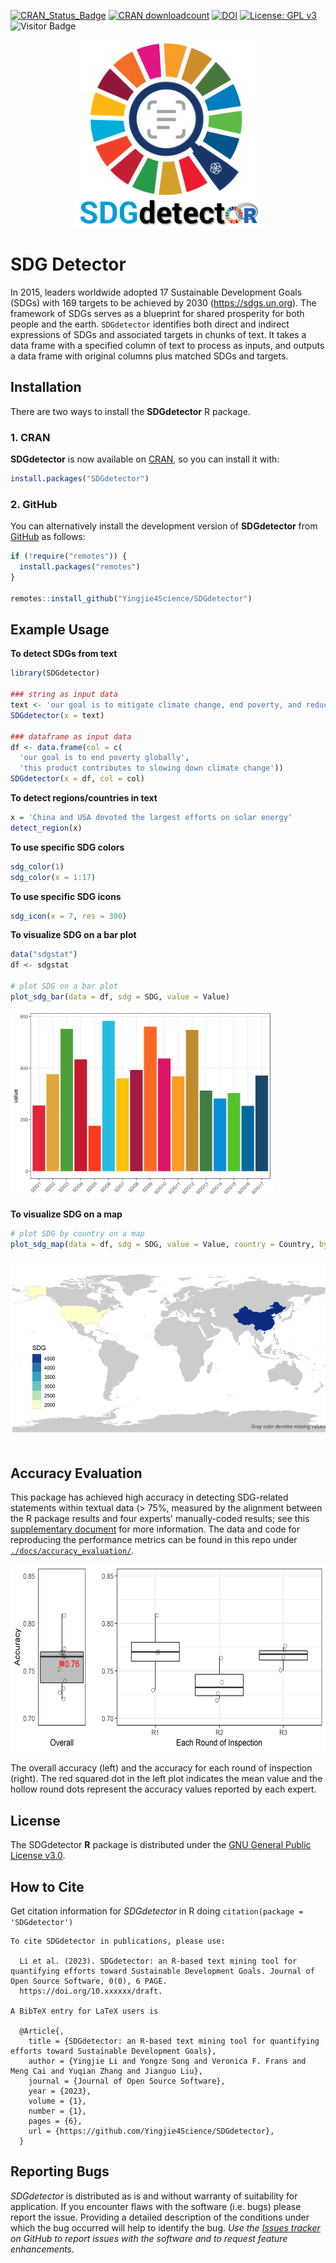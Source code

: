 [![CRAN\_Status\_Badge](https://www.r-pkg.org/badges/version/SDGdetector)](https://CRAN.R-project.org/package=SDGdetector)
[![CRAN downloadcount](https://cranlogs.r-pkg.org/badges/grand-total/SDGdetector)](https://cranlogs.r-pkg.org/badges/grand-total/SDGdetector)
[![DOI](https://zenodo.org/badge/431620191.svg)](https://zenodo.org/badge/latestdoi/431620191)
[![License: GPL v3](https://img.shields.io/badge/License-GPLv3-blue.svg)](https://www.gnu.org/licenses/gpl-3.0)
![Visitor Badge](https://visitor-badge.laobi.icu/badge?page_id=yingjieli.visitor-badge)

<p align="center">
  <img src="./docs/images/SDG_detector.png" width="300" height="300"/>
</p>

# SDG Detector

In 2015, leaders worldwide adopted 17 Sustainable Development Goals (SDGs) with 169 targets to be achieved by 2030 (https://sdgs.un.org). The framework of SDGs serves as a blueprint for shared prosperity for both people and the earth. `SDGdetector` identifies both direct and indirect expressions of SDGs and associated targets in chunks of text. It takes a data frame with a specified column of text to process as inputs, and outputs a data frame with original columns plus matched SDGs and targets.

## Installation

There are two ways to install the **SDGdetector** R package.

### 1. CRAN

**SDGdetector** is now available on
[CRAN](https://CRAN.R-project.org/package=SDGdetector), so you can install it with:

``` r
install.packages("SDGdetector")
```

### 2. GitHub

You can alternatively install the development version of **SDGdetector** from [GitHub](https://github.com/Yingjie4Science/SDGdetector) as follows:

``` r
if (!require("remotes")) {
  install.packages("remotes")
}

remotes::install_github("Yingjie4Science/SDGdetector")
```    
    
## Example Usage

**To detect SDGs from text**
``` r
library(SDGdetector)

### string as input data
text <- 'our goal is to mitigate climate change, end poverty, and reduce inequality globally'
SDGdetector(x = text)

### dataframe as input data
df <- data.frame(col = c(
  'our goal is to end poverty globally', 
  'this product contributes to slowing down climate change'))
SDGdetector(x = df, col = col)
```

**To detect regions/countries in text**
``` r
x = 'China and USA devoted the largest efforts on solar energy'
detect_region(x)
```

**To use specific SDG colors**
``` r
sdg_color(1)
sdg_color(x = 1:17)
```


**To use specific SDG icons**
``` r
sdg_icon(x = 7, res = 300)
```


**To visualize SDG on a bar plot**
``` r
data("sdgstat")
df <- sdgstat

# plot SDG on a bar plot
plot_sdg_bar(data = df, sdg = SDG, value = Value)
```
<p align="left">
  <img src="./docs/images/example_plots/plot_sdg_bar_example.png" height="300"/>
</p>

**To visualize SDG on a map**
```r
# plot SDG by country on a map
plot_sdg_map(data = df, sdg = SDG, value = Value, country = Country, by_sdg = F)
```
<p align="left">
  <img src="./docs/images/example_plots/plot_sdg_map_example.png" height="300"/>
</p>

## Accuracy Evaluation

This package has achieved high accuracy in detecting SDG-related statements within textual data (> 75%, measured by the alignment between the R package results and four experts' manually-coded results; see this [supplementary document](https://drive.google.com/file/d/1EHUV6Jc3N4A-IshKU4dbxtIqlfj50mzi/view?usp=share_link) for more information. The data and code for reproducing the performance metrics can be found in this repo under [`./docs/accuracy_evaluation/`](https://github.com/Yingjie4Science/SDGdetector/tree/main/docs/accuracy_evaluation). 

<p align="left">
  <img src="./docs/images/Inspection_Accuracy.png" height="300"/>
</p>
The overall accuracy (left) and the accuracy for each round of inspection (right). The red squared dot in the left plot indicates the mean value and the hollow round dots represent the accuracy values reported by each expert.


## License

The SDGdetector **R** package is distributed under the [GNU General Public License v3.0](https://www.gnu.org/licenses/gpl-3.0.en.html).


## How to Cite

Get citation information for *SDGdetector* in R doing
    `citation(package = 'SDGdetector')`
    
```
To cite SDGdetector in publications, please use:

  Li et al. (2023). SDGdetector: an R-based text mining tool for quantifying efforts toward Sustainable Development Goals. Journal of Open Source Software, 0(0), 6 PAGE.
  https://doi.org/10.xxxxxx/draft.

A BibTeX entry for LaTeX users is

  @Article{,
    title = {SDGdetector: an R-based text mining tool for quantifying efforts toward Sustainable Development Goals},
    author = {Yingjie Li and Yongze Song and Veronica F. Frans and Meng Cai and Yuqian Zhang and Jianguo Liu},
    journal = {Journal of Open Source Software},
    year = {2023},
    volume = {1},
    number = {1},
    pages = {6},
    url = {https://github.com/Yingjie4Science/SDGdetector},
  }
```


## Reporting Bugs

*SDGdetector* is distributed as is and without warranty of suitability for application. If you encounter flaws with the software (i.e. bugs) please report the issue. Providing a detailed description of the conditions under which the bug occurred will help to identify the bug. *Use the [Issues tracker](https://github.com/Yingjie4Science/SDGdetector/issues) on GitHub to report issues with the software and to request feature enhancements.* 

